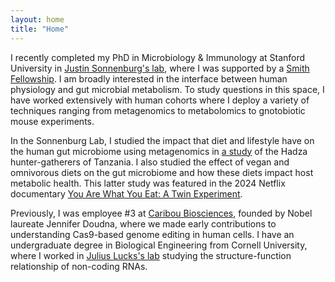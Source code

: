 ```yaml
---
layout: home
title: "Home"
---
```


I recently completed my PhD in Microbiology & Immunology at Stanford University in [Justin Sonnenburg's lab](https://sonnenburglab.stanford.edu/), where I was supported by a [Smith Fellowship](https://vpge.stanford.edu/fellowships-funding/sgf). I am broadly interested in the interface between human physiology and gut microbial metabolism. To study questions in this space, I have worked extensively with human cohorts where I deploy a variety of techniques ranging from metagenomics to metabolomics to gnotobiotic mouse experiments. 

In the Sonnenburg Lab, I studied the impact that diet and lifestyle have on the human gut microbiome using metagenomics in [a study](https://pubmed.ncbi.nlm.nih.gov/37348505/) of the Hadza hunter-gatherers of Tanzania. I also studied the effect of vegan and omnivorous diets on the gut microbiome and how these diets impact host metabolic health. This latter study was featured in the 2024 Netflix documentary [You Are What You Eat: A Twin Experiment](https://www.netflix.com/title/81133260). 

Previously, I was employee #3 at [Caribou Biosciences](https://www.cariboubio.com/), founded by Nobel laureate Jennifer Doudna, where we made early contributions to understanding Cas9-based genome editing in human cells. I have an undergraduate degree in Biological Engineering from Cornell University, where I worked in [Julius Lucks's lab](https://luckslab.org/) studying the structure-function relationship of non-coding RNAs. 